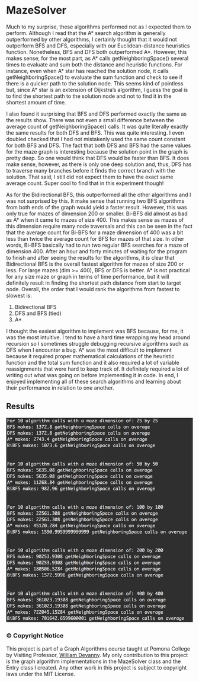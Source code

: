 # MazeSolver 

<p> Much to my surprise, these algorithms performed not as I expected them to perform. Although I read that the A* search algorithm is generally outperformed by other algorithms, I certainly thought that it would not outperform BFS and DFS, especially with our Euclidean-distance heuristics function. Nonetheless, BFS and DFS both outperformed A*. However, this makes sense, for the most part, as A* calls getNeighboringSpace() several times to evaluate and sum both the distance and heuristic functions. For instance, even when A* star has reached the solution node, it calls getNeighboringSpace() to evaluate the sum function and check to see if there is a quicker path to the solution node. This seems kind of pointless but, since A* star is an extension of Dijkstra’s algorithm, I guess the goal is to find the shortest path to the solution node and not to find it in the shortest amount of time.</p> 
<p> I also found it surprising that BFS and DFS performed exactly the same as the results show. There was not even a small difference between the average count of getNeighboringSpace() calls. It was quite literally exactly the same results for both DFS and BFS. This was quite interesting. I even doubled checked that I had not mistakenly used the same count constant for both BFS and DFS. The fact that both DFS and BFS had the same values for the maze graph is interesting because the solution point in the graph is pretty deep. So one would think that DFS would be faster than BFS. It does make sense, however, as there is only one deep solution and, thus, DFS has to traverse many branches before it finds the correct branch with the solution. That said, I still did not expect them to have the exact same average count. Super cool to find that in this experiment though!</p>
<p> As for the Bidirectional BFS, this outperformed all the other algorithms and I was not surprised by this. It make sense that running two BFS algorithms from both ends of the graph would yield a faster result. However, this was only true for mazes of dimension 200 or smaller. Bi-BFS did almost as bad as A* when it came to mazes of size 400. This makes sense as mazes of this dimension require many node traversals and this can be seen in the fact that the average count for Bi-BFS for a maze dimension of 400 was a bit less than twice the average count for BFS for mazes of that size. In other words, Bi-BFS basically had to run two regular BFS searches for a maze of dimension 400. After an hour and forty minutes of waiting for the program to finish and after seeing the results for the algorithms, it is clear that Bidirectional BFS is the overall fastest algorithm for mazes of size 200 or less. For large mazes (dim >= 400), BFS or DFS is better. A* is not practical for any size maze or graph in terms of time performance, but it will definitely result in finding the shortest path distance from start to target node. Overall, the order that I would rank the algorithms from fastest to slowest is:</p>


1. Bidirectional BFS
2. DFS and BFS (tied)
3. A*

<p> I thought the easiest algorithm to implement was BFS because, for me, it was the most intuitive. I tend to have a hard time wrapping my head around recursion so I sometimes struggle debugging recursive algorithms such as DFS when I encounter a bug. A* was the most difficult to implement because it required proper mathematical calculations of the heuristic function and the total sum function and it also required a lot of variable reassignments that were hard to keep track of. It definitely required a lot of writing out what was going on before implementing it in code. In end, I enjoyed implementing all of these search algorithms and learning about their performance in relation to one another.</p>

## Results

![Second Results](images/results_2.0.png)

### &copy; Copyright Notice

This project is part of a Graph Algorithms course taught at Pomona College by Visiting Professor, [William Devanny]. My only contribution to this project is the graph algorithm implementations in the MazeSolver class and the Entry class I created. Any other work in this project is subject to copyright laws under the MIT License.

[William Devanny]: http://www.ics.uci.edu/~wdevanny/
